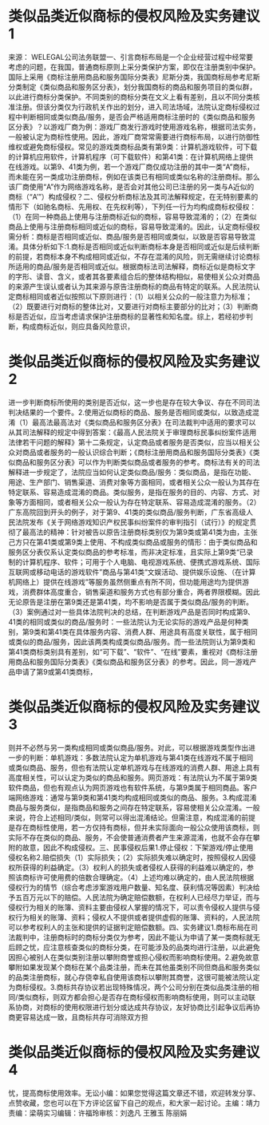 # 类似品类近似商标的侵权风险及实务建议1

来源： WELEGAL公司法务联盟一、引言商标布局是一个企业经营过程中经常要考虑的问题，在我国，普通商标原则上采分类保护方案，即仅在注册类别中保护。国际上采用《商标注册用商品和服务国际分类表》尼斯分类，我国商标局参考尼斯分类制定《类似商品和服务区分表》，划分我国商标的商品和服务项目的类似群，以此进行商标分类保护。不同类别的商标分类在文义上看有差别，且以不同分类核准注册。但该分类仅为行政机关作出的划分，进入司法场域，法院认定商标侵权过程中判断相同或类似商品/服务，是否会严格适用商标注册时的《类似商品和服务区分表》？以游戏厂商为例：游戏厂商发行游戏时使用游戏名称，根据司法实务，一般被认定为商标性使用。因此，游戏厂商常常需要进行商标布局，以进行防御性维权或避免商标侵权。常见的游戏类商标品类有第9类：计算机游戏软件，可下载的计算机应用软件，计算机程序（可下载软件）和第41类：在计算机网络上提供在线游戏。以第9、41类为例，若一个游戏厂商仅成功注册的其中一类“A”商标，而未能在另一类成功注册商标，例如在该类已有相同或类似名称的注册商标。那么该厂商使用“A”作为网络游戏名称，是否会对其他公司已注册的另一类与A近似的商标（“A’”）构成侵权？二、侵权分析商标法及其司法解释规定，在无特别要素的情形下（如驰名商标、先用权、在先权利等），下列任一行为均构成商标权侵权：（1）在同一种商品上使用与注册商标近似的商标，容易导致混淆的；（2）在类似商品上使用与注册商标相同或近似的商标，容易导致混淆的。因此，认定商标侵权需分析：商标是否相同或近似、商品/服务是否相同或类似，以致是否容易导致混淆。具体分析如下:1.商标是否相同或近似判断商标本身是否相同或近似是后续判断的前提，若商标本身不构成相同或近似，不存在混淆的风险，则无需继续讨论商标所适用的商品/服务是否相同或近似。根据商标法司法解释，商标近似是商标文字的字形、读音、含义，或者其各要素组合后的整体结构相似，易使相关公众对商品的来源产生误认或者认为其来源与原告注册商标的商品有特定的联系。人民法院认定商标相同或者近似按照以下原则进行：（1）以相关公众的一般注意力为标准；（2）既要进行对商标的整体比对，又要进行对商标主要部分的比对；（3）判断商标是否近似，应当考虑请求保护注册商标的显著性和知名度。综上，若经初步判断，构成商标近似，则应具备风险意识，

# 类似品类近似商标的侵权风险及实务建议2

进一步判断商标所使用的类别是否近似，这一步也是存在较大争议、存在不同司法判决结果的一个要件。2.使用近似商标的商品、服务是否相同或类似，以致造成混淆（1）最高法最高法对《类似商品和服务区分表》在司法裁判中适用的要求可以从其司法解释的规定中得到答案：《最高人民法院关于审理商标民事纠纷案件适用法律若干问题的解释》第十二条规定，认定商品或者服务是否类似，应当以相关公众对商品或者服务的一般认识综合判断；《商标注册用商品和服务国际分类表》《类似商品和服务区分表》可以作为判断类似商品或者服务的参考。商标法有关的司法解释进一步规定了，法院应当如何认定类似商品/服务：类似商品，是指在功能、用途、生产部门、销售渠道、消费对象等方面相同，或者相关公众一般认为其存在特定联系、容易造成混淆的商品。类似服务，是指在服务的目的、内容、方式、对象等方面相同，或者相关公众一般认为存在特定联系、容易造成混淆的服务。（2）广东高院回到开头的例子，对于第9、41类的类似商品/服务判断，广东省高级人民法院发布《关于网络游戏知识产权民事纠纷案件的审判指引（试行）》的规定贯彻了最高法的精神：针对被告以原告注册商标类别仅为第9类或第41类为由，主张己方只在第41类或第9类上使用、不构成类似商品或服务的情形：由于类似商品和服务区分表仅系认定类似商品的参考标准，而非决定标准，且实际上第9类“已录制的计算机程序、软件；可用于个人电脑、电视游戏系统、便携式游戏系统、国际互联网或移动电话的游戏软件”商品与第41类“文娱活动、提供娱乐设施、（在计算机网络上）提供在线游戏”等服务虽然侧重点有所不同，但功能用途均为提供游戏，消费群体高度重合，销售渠道和服务方式也有部分重合，两者界限模糊。因此无论原告是注册在第9类还是第41类，均不影响是否属于类似商品/服务的判断。（3）案例通过对一些具体法院判决的总结，在判断游戏产品是否同时构成第9、41类的相同或类似的商品/服务时：一些法院认为无论实际的游戏产品是何种类别，第9类和第41类在具体服务内容、消费人群、用途具有高度关联性，属于相同或类似的商品/服务，因此该两类构成类似商品/服务。而一些法院则认为第9类和第41类商标类别具有差别，如“可下载”、“软件”、“在线”要素，重视对《商标注册用商品和服务国际分类表》《类似商品和服务区分表》的参考。因此，同一游戏产品申请了第9或第41类商标，

# 类似品类近似商标的侵权风险及实务建议3

则并不必然与另一类构成相同或类似商品/服务。对此，可以根据游戏类型作出进一步的判断：单机游戏：多数法院认定为单机游戏与第41类在线游戏不属于相同或类似商品、服务，但也有法院认定单机游戏与在线游戏的消费人群、用途上具有高度相关性，可以认定为类似的商品和服务。网页游戏：有法院认为不属于第9类软件商品，但也有观点认为网页游戏也有软件系统，与第9类属于相同商品。客户端网络游戏：通常与第9类和第41类均构成相同或类似的商品、服务。3.构成混淆商品与服务类似，是指商品和服务之间存在特定联系，容易使相关公众混淆。一般来说，符合上述相同/类似，则常可以得出混淆结论。但需注意，构成混淆的前提是存在商标性使用，若一方仅持有商标，但并未实际面向一般公众使用该商标，则实际不存在类似的商品、服务，不会使普通消费者产生来源混淆，也就不会存在攀附的故意，因此不构成侵权。三、民事侵权后果1.停止侵权：下架游戏/停止使用侵权名称2.赔偿损失（1）实际损失；（2）实际损失难以确定时，按照侵权人因侵权所获得的利益确定。（3）权利人的损失或者侵权人获得的利益难以确定的，参照该商标许可使用费的倍数合理确定。（4）上述均难以确定的，由人民法院根据侵权行为的情节（综合考虑涉案游戏用户数量、知名度、获利情况等因素）判决给予五百万元以下的赔偿。人民法院为确定赔偿数额，在权利人已经尽力举证，而与侵权行为相关的账簿、资料主要由侵权人掌握的情况下，可以责令侵权人提供与侵权行为相关的账簿、资料；侵权人不提供或者提供虚假的账簿、资料的，人民法院可以参考权利人的主张和提供的证据判定赔偿数额。四、实务建议1.商标布局在司法裁判中，注册商标时的商标分类仅为参考，因此不能认为申请了某一类商标就无后顾之忧，应注意核查类似的商标分类，在可能涉及的品类均进行注册，以此避免因担心被别人在类似类别注册以攀附商誉或担心侵权而影响商标使用。2.避免故意攀附如果发现某个商标在某个品类注册，而未在其他虽类别不同但商品和服务类似的品类注册商标，就心存侥幸私自使用该商标以攀附其商誉，这很可能被法院认定为商标侵权。3.商标共存协议若出现特殊情况，两个公司分别在类似品类注册的相同/类似商标，则双方都会担心是否存在商标侵权而影响商标使用，则可以主动联系协商，对商标的使用权限进行划分或达成共存协议，友好协商比引起争议后再协商更容易达成一致，且商标共存可消除双方担

# 类似品类近似商标的侵权风险及实务建议4

忧，提高商标使用效率。无讼小编：如果您觉得这篇文章还不错，欢迎转发分享、点赞收藏，您也可以在下方评论区留下自己的观点，和大家一起讨论。主编：靖力责编：梁萌实习编辑：许福玲审核：刘逸凡 王雅玉 陈丽娟

